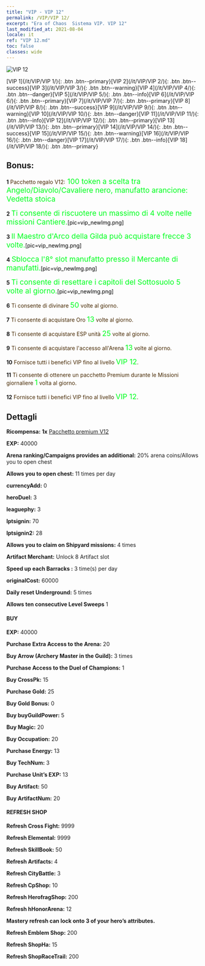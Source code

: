 ```yaml
---
title: "VIP - VIP 12"
permalink: /VIP/VIP 12/
excerpt: "Era of Chaos  Sistema VIP. VIP 12"
last_modified_at: 2021-08-04
locale: it
ref: "VIP 12.md"
toc: false
classes: wide
---
```

 ![VIP 12](/images/x/chatPri_vipLv12.png)

 [VIP 1](/it/VIP/VIP 1/){: .btn .btn--primary}[VIP 2](/it/VIP/VIP 2/){: .btn .btn--success}[VIP 3](/it/VIP/VIP 3/){: .btn .btn--warning}[VIP 4](/it/VIP/VIP 4/){: .btn .btn--danger}[VIP 5](/it/VIP/VIP 5/){: .btn .btn--info}[VIP 6](/it/VIP/VIP 6/){: .btn .btn--primary}[VIP 7](/it/VIP/VIP 7/){: .btn .btn--primary}[VIP 8](/it/VIP/VIP 8/){: .btn .btn--success}[VIP 9](/it/VIP/VIP 9/){: .btn .btn--warning}[VIP 10](/it/VIP/VIP 10/){: .btn .btn--danger}[VIP 11](/it/VIP/VIP 11/){: .btn .btn--info}[VIP 12](/it/VIP/VIP 12/){: .btn .btn--primary}[VIP 13](/it/VIP/VIP 13/){: .btn .btn--primary}[VIP 14](/it/VIP/VIP 14/){: .btn .btn--success}[VIP 15](/it/VIP/VIP 15/){: .btn .btn--warning}[VIP 16](/it/VIP/VIP 16/){: .btn .btn--danger}[VIP 17](/it/VIP/VIP 17/){: .btn .btn--info}[VIP 18](/it/VIP/VIP 18/){: .btn .btn--primary}

## Bonus: 

 **1** <span style="color: black"><span style="color: #462800"> Pacchetto regalo V12:</span><span style="color: black"><span style="color: #00FF1E;font-size:19px"> 100 token a scelta tra Angelo/Diavolo/Cavaliere nero, manufatto arancione: Vedetta stoica</span><span style="color: black">

 **2** <span style="color: black"><span style="color: #00FF1E;font-size:19px"> Ti consente di riscuotere un massimo di 4 volte nelle missioni Cantiere.</span><span style="color: black">[pic=vip_newImg.png]</span><span style="color: black">

 **3** <span style="color: black"><span style="color: #00FF1E;font-size:19px"> Il Maestro d'Arco della Gilda può acquistare frecce 3 volte.</span><span style="color: black">[pic=vip_newImg.png]</span><span style="color: black">

 **4** <span style="color: black"><span style="color: #00FF1E;font-size:19px"> Sblocca l'8° slot manufatto presso il Mercante di manufatti.</span><span style="color: black">[pic=vip_newImg.png]</span><span style="color: black">

 **5** <span style="color: black"><span style="color: #00FF1E;font-size:19px"> Ti consente di resettare i capitoli del Sottosuolo 5 volte al giorno.</span><span style="color: black">[pic=vip_newImg.png]</span><span style="color: black">

 **6** <span style="color: black"><span style="color: #462800"> Ti consente di divinare </span><span style="color: black"><span style="color: #00FF1E;font-size:19px">50</span><span style="color: black"><span style="color: #462800"> volte al giorno.</span><span style="color: black">

 **7** <span style="color: black"><span style="color: #462800"> Ti consente di acquistare Oro </span><span style="color: black"><span style="color: #00FF1E;font-size:19px">13</span><span style="color: black"><span style="color: #462800"> volte al giorno.</span><span style="color: black">

 **8** <span style="color: black"><span style="color: #462800"> Ti consente di acquistare ESP unità </span><span style="color: black"><span style="color: #00FF1E;font-size:19px">25</span><span style="color: black"><span style="color: #462800"> volte al giorno.</span><span style="color: black">

 **9** <span style="color: black"><span style="color: #462800"> Ti consente di acquistare l'accesso all'Arena </span><span style="color: black"><span style="color: #00FF1E;font-size:19px">13</span><span style="color: black"><span style="color: #462800"> volte al giorno.</span><span style="color: black">

 **10** <span style="color: black"><span style="color: #462800"> Fornisce tutti i benefici VIP fino al livello </span><span style="color: black"><span style="color: #00FF1E;font-size:19px">VIP 12</span><span style="color: black"><span style="color: #462800">.</span><span style="color: black">

 **11** <span style="color: black"><span style="color: #462800"> Ti consente di ottenere un pacchetto Premium durante le Missioni giornaliere </span><span style="color: black"><span style="color: #00FF1E;font-size:19px">1</span><span style="color: black"><span style="color: #462800"> volta al giorno.</span><span style="color: black">

 **12** <span style="color: black"><span style="color: #462800"> Fornisce tutti i benefici VIP fino al livello </span><span style="color: black"><span style="color: #00FF1E;font-size:19px">VIP 12</span><span style="color: black"><span style="color: #462800">.</span><span style="color: black">

## Dettagli

 **Ricompensa:** **1x** [Pacchetto premium V12](/ItemsIT/con_1308/)

 **EXP:** 40000

 **Arena ranking/Campaigns provides an additional:** 20% arena coins/Allows you to open chest 

 **Allows you to open chest:** 11 times per day

 **currencyAdd:** 0 

 **heroDuel:** 3 

 **leaguephy:** 3 

 **lptsignin:** 70 

 **lptsignin2:** 28 

 **Allows you to claim on Shipyard missions:** 4 times 

 **Artifact Merchant:** Unlock 8 Artifact slot

 **Speed up each Barracks :** 3 time(s) per day 

 **originalCost:** 60000 

 **Daily reset Underground:** 5 times

 **Allows ten consecutive Level Sweeps** 1 

#### BUY

 **EXP:** 40000

 **Purchase Extra Access to the Arena:** 20 

 **Buy Arrow (Archery Master in the Guild):** 3 times

 **Purchase Access to the Duel of Champions:** 1 

 **Buy CrossPk:** 15 

 **Purchase Gold:** 25 

 **Buy Gold Bonus:** 0 

 **Buy buyGuildPower:** 5 

 **Buy Magic:** 20 

 **Buy Occupation:** 20 

 **Purchase Energy:** 13 

 **Buy TechNum:** 3 

 **Purchase Unit’s EXP:** 13 

 **Buy Artifact:** 50 

 **Buy ArtifactNum:** 20 

#### REFRESH SHOP

 **Refresh Cross Fight:** 9999 

 **Refresh Elemental:** 9999 

 **Refresh SkillBook:** 50 

 **Refresh Artifacts:** 4 

 **Refresh CityBattle:** 3 

 **Refresh CpShop:** 10 

 **Refresh HerofragShop:** 200 

 **Refresh hHonorArena:** 12 

 **Mastery refresh can lock onto 3  of your hero’s attributes.**

 **Refresh Emblem Shop:** 200 

 **Refresh ShopHa:** 15 

 **Refresh ShopRaceTrail:** 200 

